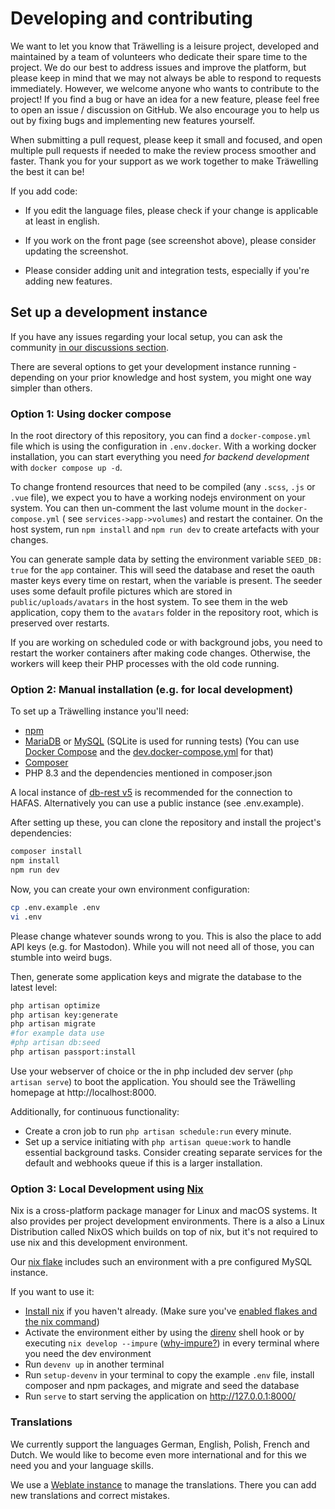 # Developing and contributing

We want to let you know that Träwelling is a leisure project, developed and maintained by a team of volunteers who
dedicate their spare time to the project.
We do our best to address issues and improve the platform, but please keep in mind that we may not always be able to
respond to requests immediately.
However, we welcome anyone who wants to contribute to the project!
If you find a bug or have an idea for a new feature, please feel free to open an issue / discussion on GitHub.
We also encourage you to help us out by fixing bugs and implementing new features yourself.

When submitting a
pull request, please keep it small and focused, and open multiple pull requests if needed to make the review process
smoother and faster. Thank you for your support as we work together to make Träwelling the best it can be!

If you add code:

* If you edit the language files, please check if your change is applicable at least in english.

* If you work on the front page (see screenshot above), please consider updating the screenshot.

* Please consider adding unit and integration tests, especially if you're adding new features.

## Set up a development instance

If you have any issues regarding your local setup, you can ask the
community [in our discussions section](https://github.com/Traewelling/traewelling/discussions/categories/questions-support).

There are several options to get your development instance running - depending on your prior knowledge and host system,
you might one way simpler than others.

### Option 1: Using docker compose

In the root directory of this repository, you can find a `docker-compose.yml` file which is using the configuration
in `.env.docker`. With a working docker installation, you can start everything you need *for backend development*
with `docker compose up -d`.

To change frontend resources that need to be compiled (any `.scss`, `.js` or `.vue` file), we expect you to have a
working nodejs environment on your system. You can then un-comment the last volume mount in the `docker-compose.yml` (
see `services->app->volumes`) and restart the container. On the host system, run `npm install` and `npm run dev` to
create artefacts with your changes.

You can generate sample data by setting the environment variable `SEED_DB: true` for the `app` container. This will seed
the database and reset the oauth master keys every time on restart, when the variable is present. The seeder uses some
default profile pictures which are stored in `public/uploads/avatars` in the host system. To see them in the web
application, copy them to the `avatars` folder in the repository root, which is preserved over restarts.

If you are working on scheduled code or with background jobs, you need to restart the worker containers after making
code changes. Otherwise, the workers will keep their PHP processes with the old code running.

### Option 2: Manual installation (e.g. for local development)

To set up a Träwelling instance you'll need:

* [npm](https://docs.npmjs.com/downloading-and-installing-node-js-and-npm)
* [MariaDB](https://mariadb.org/download) or [MySQL](https://www.mysql.com/de/downloads/) (SQLite is used for running
  tests) (You can use [Docker Compose](https://docs.docker.com/compose/) and
  the [dev.docker-compose.yml](https://github.com/Traewelling/traewelling/blob/develop/docker-compose.yml) for that)
* [Composer](https://getcomposer.org/download/)
* PHP 8.3 and the dependencies mentioned in composer.json

A local instance of [db-rest v5](https://github.com/derhuerst/db-rest/tree/5) is recommended for the connection to
HAFAS. Alternatively you can use a public instance (see .env.example).

After setting up these, you can clone the repository and install the project's dependencies:

```sh
composer install
npm install
npm run dev
```

Now, you can create your own environment configuration:

```sh
cp .env.example .env
vi .env
```

Please change whatever sounds wrong to you. This is also the place to add API keys (e.g. for Mastodon).
While you will not need all of those, you can stumble into weird bugs.

Then, generate some application keys and migrate the database to the latest level:

```sh
php artisan optimize
php artisan key:generate
php artisan migrate 
#for example data use 
#php artisan db:seed
php artisan passport:install
```

Use your webserver of choice or the in php included dev server (`php artisan serve`) to boot the application.
You should see the Träwelling homepage at http://localhost:8000.

Additionally, for continuous functionality:

- Create a cron job to run `php artisan schedule:run` every minute.
- Set up a service initiating with `php artisan queue:work` to handle essential background tasks.
  Consider creating separate services for the default and webhooks queue if this is a larger installation.

### Option 3: Local Development using [Nix](https://nixos.org/)

Nix is a cross-platform package manager for Linux and macOS systems.
It also provides per project development environments.
There is a also a Linux Distribution called NixOS which builds on top of nix,
but it's not required to use nix and this development environment.

Our [nix flake](https://github.com/Traewelling/traewelling/blob/develop/flake.nix) includes such an environment with a pre configured MySQL instance.

If you want to use it:

- [Install nix](https://github.com/DeterminateSystems/nix-installer) if you haven't already. (Make sure
  you've [enabled flakes and the nix command](https://nixos.wiki/wiki/Flakes#Permanent))
- Activate the environment either by using the [direnv](https://direnv.net/) shell hook or by
  executing `nix develop --impure` ([why-impure?](https://devenv.sh/guides/using-with-flakes/#getting-started)) in every
  terminal where you need the dev environment
- Run `devenv up` in another terminal
- Run `setup-devenv` in your terminal to copy the example `.env` file, install composer and npm packages, and migrate
  and seed the database
- Run `serve` to start serving the application on http://127.0.0.1:8000/

### Translations

We currently support the languages German, English, Polish, French and Dutch. We would like to become even more
international and for this we need you and your language skills.

We use a [Weblate instance](https://translate.codeberg.org/engage/trawelling/) to manage the translations.
There you can add new translations and correct mistakes.

